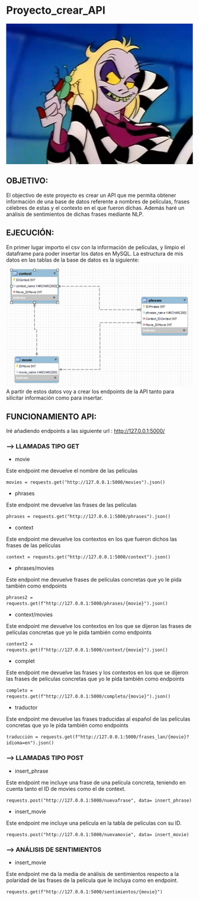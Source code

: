 # Proyecto_crear_API
![imagen](imagen.png)

## OBJETIVO: 
El objectivo de este proyecto es crear un API que me permita obtener información de una base de datos referente a nombres de películas, frases célebres de estas y el contexto en el que fueron dichas. Además haré un análisis de sentimientos de dichas frases mediante NLP.

## EJECUCIÓN:
En primer lugar importo el csv con la información de películas, y limpio el dataframe para poder insertar los datos en MySQL. La estructura de mis datos en las tablas de la base de datos es la siguiente:
![imagen](diagrama.jpg)
A partir de estos datos voy a crear los endpoints de la API tanto para silicitar información como para insertar.

## FUNCIONAMIENTO API:
Iré añadiendo endpoints a las siguiente url : http://127.0.0.1:5000/

### --> LLAMADAS TIPO GET
 - movie

 Este endpoint me devuelve el nombre de las películas  
 ```
 movies = requests.get("http://127.0.0.1:5000/movies").json()
```
 - phrases

 Este endpoint me devuelve las frases de las películas  
 ```
 phrases = requests.get("http://127.0.0.1:5000/phrases").json()
```
 
 - context

 Este endpoint me devuelve los contextos en los que fueron dichos las frases de las películas  
 ```
 context = requests.get("http://127.0.0.1:5000/context").json()
```

 - phrases/movies

 Este endpoint me devuelve frases de películas concretas que yo le pida también como endpoints  
 ```
 phrases2 = requests.get(f"http://127.0.0.1:5000/phrases/{movie}").json()
```

 - context/movies

 Este endpoint me devuelve los contextos en los que se dijeron las frases de películas concretas que yo le pida también como endpoints  
 ```
context2 = requests.get(f"http://127.0.0.1:5000/context/{movie}").json()  
```

 - complet

 Este endpoint me devuelve las frases y los contextos en los que se dijeron las frases de películas concretas que yo le pida también como endpoints  
 ```
completo = requests.get(f"http://127.0.0.1:5000/completo/{movie}").json()  
```

- traductor

 Este endpoint me devuelve las frases traducidas al español de las películas concretas que yo le pida también como endpoints  
 ```
traducción = requests.get(f"http://127.0.0.1:5000/frases_lan/{movie}?idioma=en").json()   
```

### --> LLAMADAS TIPO POST

- insert_phrase

 Este endpoint me incluye una frase de una película concreta, teniendo en cuenta tanto el ID de movies como el de context.  
 ```
requests.post("http://127.0.0.1:5000/nuevafrase", data= insert_phrase)  
```

- insert_movie

 Este endpoint me incluye una película en la tabla de películas con su ID. 
 ```
requests.post("http://127.0.0.1:5000/nuevamovie", data= insert_movie)  
```

### --> ANÁLISIS DE SENTIMIENTOS

- insert_movie

 Este endpoint me da la media de análisis de sentimientos respecto a la polaridad de las frases de la película que le incluya como en endpoint. 
 ```
requests.get(f"http://127.0.0.1:5000/sentimientos/{movie}") 
```
